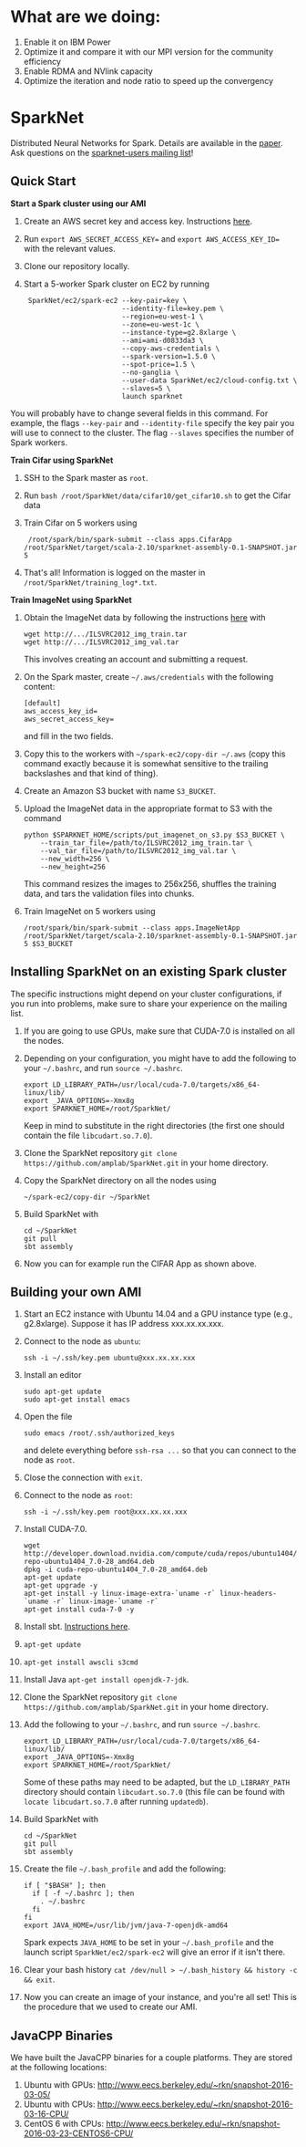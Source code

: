 # What are we doing:
1. Enable it on IBM Power 
2. Optimize it and compare it with our MPI version for the community efficiency
3. Enable RDMA and NVlink capacity
4. Optimize the iteration and node ratio to speed up the convergency


# SparkNet
Distributed Neural Networks for Spark.
Details are available in the [paper](http://arxiv.org/abs/1511.06051).
Ask questions on the [sparknet-users mailing list](https://groups.google.com/forum/#!forum/sparknet-users)!

## Quick Start
**Start a Spark cluster using our AMI**

1. Create an AWS secret key and access key. Instructions [here](http://docs.aws.amazon.com/AWSSimpleQueueService/latest/SQSGettingStartedGuide/AWSCredentials.html).
2. Run `export AWS_SECRET_ACCESS_KEY=` and `export AWS_ACCESS_KEY_ID=` with the relevant values.
3. Clone our repository locally.
4. Start a 5-worker Spark cluster on EC2 by running

        SparkNet/ec2/spark-ec2 --key-pair=key \
                               --identity-file=key.pem \
                               --region=eu-west-1 \
                               --zone=eu-west-1c \
                               --instance-type=g2.8xlarge \
                               --ami=ami-d0833da3 \
                               --copy-aws-credentials \
                               --spark-version=1.5.0 \
                               --spot-price=1.5 \
                               --no-ganglia \
                               --user-data SparkNet/ec2/cloud-config.txt \
                               --slaves=5 \
                               launch sparknet
You will probably have to change several fields in this command.
For example, the flags `--key-pair` and `--identity-file` specify the key pair you will use to connect to the cluster.
The flag `--slaves` specifies the number of Spark workers.

**Train Cifar using SparkNet**

1. SSH to the Spark master as `root`.
2. Run `bash /root/SparkNet/data/cifar10/get_cifar10.sh` to get the Cifar data
3. Train Cifar on 5 workers using

        /root/spark/bin/spark-submit --class apps.CifarApp /root/SparkNet/target/scala-2.10/sparknet-assembly-0.1-SNAPSHOT.jar 5
4. That's all! Information is logged on the master in `/root/SparkNet/training_log*.txt`.

**Train ImageNet using SparkNet**

1. Obtain the ImageNet data by following the instructions [here](http://www.image-net.org/download-images) with

    ```
    wget http://.../ILSVRC2012_img_train.tar
    wget http://.../ILSVRC2012_img_val.tar
    ```
    This involves creating an account and submitting a request.
2. On the Spark master, create `~/.aws/credentials` with the following content:

    ```
    [default]
    aws_access_key_id=
    aws_secret_access_key=
    ```
    and fill in the two fields.
3. Copy this to the workers with `~/spark-ec2/copy-dir ~/.aws` (copy this command exactly because it is somewhat sensitive to the trailing backslashes and that kind of thing).
4. Create an Amazon S3 bucket with name `S3_BUCKET`.
5. Upload the ImageNet data in the appropriate format to S3 with the command

    ```
    python $SPARKNET_HOME/scripts/put_imagenet_on_s3.py $S3_BUCKET \
        --train_tar_file=/path/to/ILSVRC2012_img_train.tar \
        --val_tar_file=/path/to/ILSVRC2012_img_val.tar \
        --new_width=256 \
        --new_height=256
    ```
    This command resizes the images to 256x256, shuffles the training data, and tars the validation files into chunks.
6. Train ImageNet on 5 workers using

    ```
    /root/spark/bin/spark-submit --class apps.ImageNetApp /root/SparkNet/target/scala-2.10/sparknet-assembly-0.1-SNAPSHOT.jar 5 $S3_BUCKET
    ```

## Installing SparkNet on an existing Spark cluster

The specific instructions might depend on your cluster configurations, if you run into problems, make sure to share your experience on the mailing list.

1. If you are going to use GPUs, make sure that CUDA-7.0 is installed on all the nodes.

2. Depending on your configuration, you might have to add the following to your `~/.bashrc`, and run `source ~/.bashrc`.

    ```
    export LD_LIBRARY_PATH=/usr/local/cuda-7.0/targets/x86_64-linux/lib/
    export _JAVA_OPTIONS=-Xmx8g
    export SPARKNET_HOME=/root/SparkNet/
    ```

    Keep in mind to substitute in the right directories (the first one should contain the file `libcudart.so.7.0`).

2. Clone the SparkNet repository `git clone https://github.com/amplab/SparkNet.git` in your home directory.

3. Copy the SparkNet directory on all the nodes using

    ```
    ~/spark-ec2/copy-dir ~/SparkNet
    ```

3. Build SparkNet with

    ```
    cd ~/SparkNet
    git pull
    sbt assembly
    ```

4. Now you can for example run the CIFAR App as shown above.

## Building your own AMI

1. Start an EC2 instance with Ubuntu 14.04 and a GPU instance type (e.g., g2.8xlarge). Suppose it has IP address xxx.xx.xx.xxx.
2. Connect to the node as `ubuntu`:

    ```
    ssh -i ~/.ssh/key.pem ubuntu@xxx.xx.xx.xxx
    ```
3. Install an editor

    ```
    sudo apt-get update
    sudo apt-get install emacs
    ```
4. Open the file

    ```
    sudo emacs /root/.ssh/authorized_keys
    ```
    and delete everything before `ssh-rsa ...` so that you can connect to the node as `root`.
5. Close the connection with `exit`.
6. Connect to the node as `root`:

    ```
    ssh -i ~/.ssh/key.pem root@xxx.xx.xx.xxx
    ```
7. Install CUDA-7.0.

    ```
    wget http://developer.download.nvidia.com/compute/cuda/repos/ubuntu1404/x86_64/cuda-repo-ubuntu1404_7.0-28_amd64.deb
    dpkg -i cuda-repo-ubuntu1404_7.0-28_amd64.deb
    apt-get update
    apt-get upgrade -y
    apt-get install -y linux-image-extra-`uname -r` linux-headers-`uname -r` linux-image-`uname -r`
    apt-get install cuda-7-0 -y
    ```
10. Install sbt. [Instructions here](http://www.scala-sbt.org/0.13/docs/Installing-sbt-on-Linux.html).
11. `apt-get update`
12. `apt-get install awscli s3cmd`
13. Install Java `apt-get install openjdk-7-jdk`.
14. Clone the SparkNet repository `git clone https://github.com/amplab/SparkNet.git` in your home directory.
15. Add the following to your `~/.bashrc`, and run `source ~/.bashrc`.

    ```
    export LD_LIBRARY_PATH=/usr/local/cuda-7.0/targets/x86_64-linux/lib/
    export _JAVA_OPTIONS=-Xmx8g
    export SPARKNET_HOME=/root/SparkNet/
    ```
    Some of these paths may need to be adapted, but the `LD_LIBRARY_PATH` directory should contain `libcudart.so.7.0` (this file can be found with `locate libcudart.so.7.0` after running `updatedb`).
16. Build SparkNet with

    ```
    cd ~/SparkNet
    git pull
    sbt assembly
    ```
17. Create the file `~/.bash_profile` and add the following:

    ```
    if [ "$BASH" ]; then
      if [ -f ~/.bashrc ]; then
        . ~/.bashrc
      fi
    fi
    export JAVA_HOME=/usr/lib/jvm/java-7-openjdk-amd64
    ```
    Spark expects `JAVA_HOME` to be set in your `~/.bash_profile` and the launch script `SparkNet/ec2/spark-ec2` will give an error if it isn't there.
18. Clear your bash history `cat /dev/null > ~/.bash_history && history -c && exit`.
19. Now you can create an image of your instance, and you're all set! This is the procedure that we used to create our AMI.

## JavaCPP Binaries

We have built the JavaCPP binaries for a couple platforms.
They are stored at the following locations:

1. Ubuntu with GPUs: http://www.eecs.berkeley.edu/~rkn/snapshot-2016-03-05/
2. Ubuntu with CPUs: http://www.eecs.berkeley.edu/~rkn/snapshot-2016-03-16-CPU/
3. CentOS 6 with CPUs: http://www.eecs.berkeley.edu/~rkn/snapshot-2016-03-23-CENTOS6-CPU/
